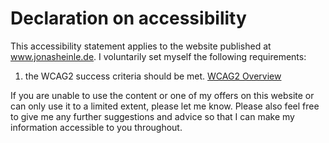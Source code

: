 # Declaration on accessibility

This accessibility statement applies to the website published at www.jonasheinle.de.
I voluntarily set myself the following requirements:

1. 	the WCAG2 success criteria should be met.
	[WCAG2 Overview](https://www.w3.org/WAI/standards-guidelines/wcag/)

If you are unable to use the content or one of my offers on this website or can 
only use it to a limited extent, please let me know. Please also feel free to give 
me any further suggestions and advice so that I can make my information accessible 
to you throughout.